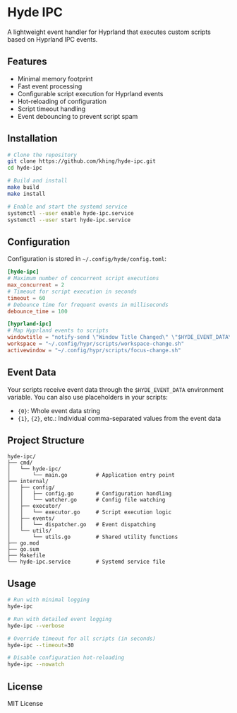 # Hyde IPC

A lightweight event handler for Hyprland that executes custom scripts based on Hyprland IPC events.

## Features

- Minimal memory footprint
- Fast event processing
- Configurable script execution for Hyprland events
- Hot-reloading of configuration
- Script timeout handling
- Event debouncing to prevent script spam

## Installation

```bash
# Clone the repository
git clone https://github.com/khing/hyde-ipc.git
cd hyde-ipc

# Build and install
make build
make install

# Enable and start the systemd service
systemctl --user enable hyde-ipc.service
systemctl --user start hyde-ipc.service
```

## Configuration

Configuration is stored in `~/.config/hyde/config.toml`:

```toml
[hyde-ipc]
# Maximum number of concurrent script executions
max_concurrent = 2
# Timeout for script execution in seconds
timeout = 60
# Debounce time for frequent events in milliseconds
debounce_time = 100

[hyprland-ipc]
# Map Hyprland events to scripts
windowtitle = "notify-send \"Window Title Changed\" \"$HYDE_EVENT_DATA\""
workspace = "~/.config/hypr/scripts/workspace-change.sh"
activewindow = "~/.config/hypr/scripts/focus-change.sh"
```

## Event Data

Your scripts receive event data through the `$HYDE_EVENT_DATA` environment variable.
You can also use placeholders in your scripts:

- `{0}`: Whole event data string
- `{1}`, `{2}`, etc.: Individual comma-separated values from the event data

## Project Structure

```
hyde-ipc/
├── cmd/
│   └── hyde-ipc/
│       └── main.go         # Application entry point
├── internal/
│   ├── config/
│   │   ├── config.go       # Configuration handling
│   │   └── watcher.go      # Config file watching
│   ├── executor/
│   │   └── executor.go     # Script execution logic
│   ├── events/
│   │   └── dispatcher.go   # Event dispatching
│   └── utils/
│       └── utils.go        # Shared utility functions
├── go.mod
├── go.sum
├── Makefile
└── hyde-ipc.service        # Systemd service file
```

## Usage

```bash
# Run with minimal logging
hyde-ipc

# Run with detailed event logging
hyde-ipc --verbose

# Override timeout for all scripts (in seconds)
hyde-ipc --timeout=30

# Disable configuration hot-reloading
hyde-ipc --nowatch
```

## License

MIT License